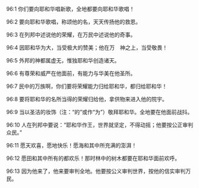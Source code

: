 <a id="1"></a>96:1  你们要向耶和华唱新歌，全地都要向耶和华歌唱！  

<a id="2"></a>96:2  要向耶和华歌唱，称颂他的名，天天传扬他的救恩。  

<a id="3"></a>96:3  在列邦中述说他的荣耀，在万民中述说他的奇事。  

<a id="4"></a>96:4  因耶和华为大，当受极大的赞美；他在万　神之上，当受敬畏！  

<a id="5"></a>96:5  外邦的神都属虚无，惟独耶和华创造诸天。  

<a id="6"></a>96:6  有尊荣和威严在他面前，有能力与华美在他圣所。  

<a id="7"></a>96:7  民中的万族啊，你们要将荣耀能力归给耶和华，都归给耶和华！  

<a id="8"></a>96:8  要将耶和华的名所当得的荣耀归给他，拿供物来进入他的院宇。  

<a id="9"></a>96:9  当以圣洁的妆饰（注：“的”或作“为”）敬拜耶和华。全地要在他面前战抖。  

<a id="10"></a>96:10  人在列邦中要说：“耶和华作王，世界就坚定，不得动摇；他要按公正审判众民。”  

<a id="11"></a>96:11  愿天欢喜，愿地快乐！愿海和其中所充满的澎湃！  

<a id="12"></a>96:12  愿田和其中所有的都欢乐！那时林中的树木都要在耶和华面前欢呼。  

<a id="13"></a>96:13  因为他来了，他来要审判全地。他要按公义审判世界，按他的信实审判万民。  
